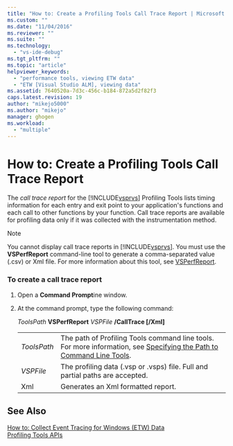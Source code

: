 ```yaml
---
title: "How to: Create a Profiling Tools Call Trace Report | Microsoft Docs"
ms.custom: ""
ms.date: "11/04/2016"
ms.reviewer: ""
ms.suite: ""
ms.technology: 
  - "vs-ide-debug"
ms.tgt_pltfrm: ""
ms.topic: "article"
helpviewer_keywords: 
  - "performance tools, viewing ETW data"
  - "ETW [Visual Studio ALM], viewing data"
ms.assetid: 7640520a-7d3c-456c-b184-872a5d2f82f3
caps.latest.revision: 19
author: "mikejo5000"
ms.author: "mikejo"
manager: ghogen
ms.workload: 
  - "multiple"
---
```

# How to: Create a Profiling Tools Call Trace Report
The  *call trace report* for the [!INCLUDE[vsprvs](../code-quality/includes/vsprvs_md.md)] Profiling Tools lists timing information for each entry and exit point to your application's functions and each call to other functions by your function. Call trace reports are available for profiling data only if it was collected with the instrumentation method.  
  
> [!NOTE]
>  You cannot display call trace reports in [!INCLUDE[vsprvs](../code-quality/includes/vsprvs_md.md)]. You must use the **VSPerfReport** command-line tool to generate a comma-separated value (.csv) or Xml file. For more information about this tool, see [VSPerfReport](../profiling/vsperfreport.md).  
  
### To create a call trace report  
  
1.  Open a **Command Prompt**ine window.  
  
2.  At the command prompt, type the following command:  
  
     *ToolsPath* **VSPerfReport** *VSPFile*  **/CallTrace [/Xml]**  
  
    |||  
    |-|-|  
    |*ToolsPath*|The path of Profiling Tools command line tools. For more information, see [Specifying the Path to Command Line Tools](../profiling/specifying-the-path-to-profiling-tools-command-line-tools.md).|  
    |*VSPFile*|The profiling data (.vsp or .vsps) file. Full and partial paths are accepted.|  
    |Xml|Generates an Xml formatted report.|  
  
## See Also  
 [How to: Collect Event Tracing for Windows (ETW) Data](../profiling/how-to-collect-event-tracing-for-windows-etw-data.md)   
 [Profiling Tools APIs](../profiling/profiling-tools-apis.md)